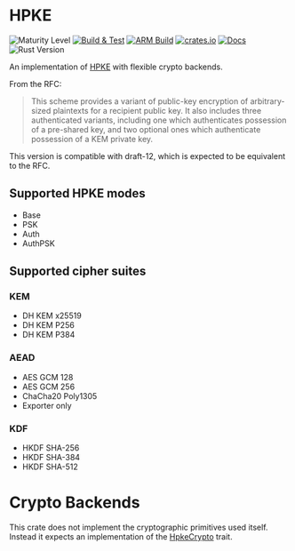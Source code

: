 # HPKE

![Maturity Level][maturity-badge]
[![Build & Test][github-actions-badge]][github-actions-link]
[![ARM Build][drone-badge]][drone-link]
[![crates.io][crate-badge]][crate-link]
[![Docs][docs-badge]][docs-link]
![Rust Version][rustc-image]

An implementation of [HPKE] with flexible crypto backends.

From the RFC:

> This scheme provides a variant of public-key encryption of arbitrary-sized plaintexts for a recipient public key. It also includes three authenticated variants, including one which authenticates possession of a pre-shared key, and two optional ones which authenticate possession of a KEM private key.

This version is compatible with draft-12, which is expected to be equivalent to the RFC.

## Supported HPKE modes

- Base
- PSK
- Auth
- AuthPSK

## Supported cipher suites

### KEM

- DH KEM x25519
- DH KEM P256
- DH KEM P384

### AEAD

- AES GCM 128
- AES GCM 256
- ChaCha20 Poly1305
- Exporter only

### KDF

- HKDF SHA-256
- HKDF SHA-384
- HKDF SHA-512

# Crypto Backends

This crate does not implement the cryptographic primitives used itself.
Instead it expects an implementation of the [HpkeCrypto] trait.

[maturity-badge]: https://img.shields.io/badge/maturity-beta-orange.svg?style=for-the-badge
[github-actions-badge]: https://img.shields.io/github/workflow/status/franziskuskiefer/hpke-rs/Build%20&%20Test?label=build%20%26%20tests&logo=github&style=for-the-badge
[github-actions-link]: https://github.com/franziskuskiefer/hpke-rs/actions/workflows/rust.yml?query=branch%3Amain
[drone-badge]: https://img.shields.io/drone/build/franziskuskiefer/hpke-rs?label=ARM%20BUILD&style=for-the-badge
[drone-link]: https://cloud.drone.io/franziskuskiefer/hpke-rs
[crate-badge]: https://img.shields.io/crates/v/hpke-rs.svg?style=for-the-badge
[crate-link]: https://crates.io/crates/hpke-rs
[docs-badge]: https://img.shields.io/badge/docs-rs-blue.svg?style=for-the-badge
[docs-link]: https://docs.rs/hpke-rs
[evercrypt]: https://github.com/franziskuskiefer/evercrypt-rust
[hpke]: https://cfrg.github.io/draft-irtf-cfrg-hpke/draft-irtf-cfrg-hpke.html
[hpkecrypto]: https://docs.rs/hpke-rs-crypto
[rustc-image]: https://img.shields.io/badge/rustc-1.56+-blue.svg?style=for-the-badge
